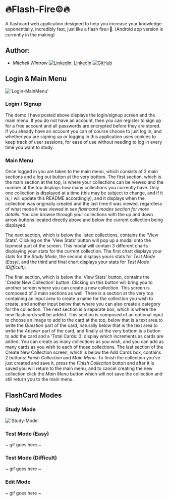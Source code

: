 # 🔥Flash-Fire©🔥
A flashcard web application designed to help you increase your knowledge exponentially, incredibly fast, just like a flash fire🔥🤯.
(Android app version is currently in the making)

## Author:
- *Mitchell Wintrow* [![Linkedin: LinkedIn](https://img.shields.io/badge/linkedin-%230077B5.svg?style=for-the-badge&logo=linkedin&logoColor=white&link=https://www.linkedin.com/in/kevinzhugao/)](https://www.linkedin.com/in/mitchell-wintrow-87b180216/) [![GitHub](https://img.shields.io/badge/github-%23121011.svg?style=for-the-badge&logo=github&logoColor=white&link=https://github.com/Daniel-Ghaly)](https://github.com/mrrobotisreal)

## Login & Main Menu
!['Login-MainMenu'](FlashFire-Login-MainMenu.gif)

### Login / Signup
The demo I have posted above displays the login/signup screen and the main menu. If you do not have an account, then you can register to sign up for a free account and all passwords are encrypted before they are stored. If you already have an account you can of course choose to just log in, and whether you are signing up or logging in this application uses cookies to keep track of user sessions, for ease of use without needing to log in every time you want to study.

### Main Menu
Once logged in you are taken to the main menu, which consists of 3 main sections and a log out button at the very bottom. The first section, which is the main section at the top, is where your collections can be viewed and the number at the top displays how many collections you currently have. Only one collection is displayed at a time (this may be subject to change, and if it is, I will update this README accordingly), and it displays when the collection was originally created and the last time it was viewed, regardless of what mode it was viewed in *see flashcard modes section for more details*. You can browse through your collections with the up and down arrow buttons located directly above and below the current collection being displayed.

The next section, which is below the listed collections, contains the 'View <name-of-collection> Stats'. Clicking on the 'View <name-of-collection> Stats' button will pop up a modal onto the topmost part of the screen. This modal will contain 3 different charts displaying your stats for the current collection. The first chart displays your stats for the *Study Mode*, the second displays yours stats for *Test Mode (Easy)*, and the third and final chart displays your stats for *Test Mode (Difficult)*.

The final section, which is below the 'View <name-of-collectioni> Stats' button, contains the 'Create New Collection' button. Clicking on this button will bring you to another screen where you can create a new collection. This screen is composed of 3 main sections as well. There is a section at the very top containing an input area to create a name for the collection you wish to create, and another input below that where you can also create a category for the collection. The next section is a separate box, which is where the new flashcards will be added. This section is composed of an optional input to choose an image to add to the card at the top, below that is a text area to write the *Question* part of the card, naturally below that is the text area to write the *Answer* part of the card, and finally at the very bottom is a button to add the card and a 'Total Cards: 0' display which increments as cards are added. You can create as many collections as you wish, and you can add as many cards as you wish to each of those collections. The last section of the Create New Collection screen, which is below the Add Cards box, contains 2 buttons: *Finish Collection* and *Main Menu*. To finish the collection you've just created and save it, press the *Finish Collection* button and after it is saved you will return to the main menu, and to cancel creating the new collection click the *Main Menu* button which will not save the collection and still return you to the main menu.

## FlashCard Modes
### Study Mode
!['Study-Mode'](flash-fire-study.gif)

### Test Mode (Easy)
~ gif goes here ~

### Test Mode (Difficult)
~ gif goes here ~

### Edit Mode
~ gif goes here ~

